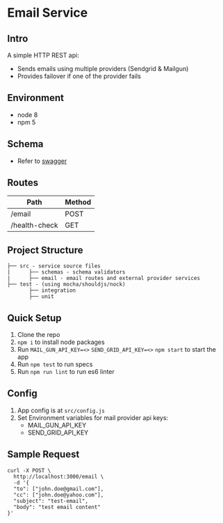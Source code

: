# Email Service

## Intro

A simple HTTP REST api:
- Sends emails using multiple providers (Sendgrid & Mailgun)
- Provides failover if one of the provider fails

## Environment
- node 8
- npm 5

## Schema
- Refer to [swagger](swagger.yaml)

## Routes

| Path                         | Method |
| ---------------------------- | ------ |
| /email                       | POST   |
| /health-check                | GET    |

## Project Structure

```
├── src - service source files
|      ├── schemas - schema validators
|      ├── email - email routes and external provider services
├── test - (using mocha/shouldjs/nock)
       ├── integration
       ├── unit
```

## Quick Setup

1. Clone the repo
2. `npm i` to install node packages
3. Run `MAIL_GUN_API_KEY=<>` `SEND_GRID_API_KEY=<>` `npm start` to start the app
4. Run `npm test` to run specs
5. Run `npm run lint` to run es6 linter


## Config

1. App config is at `src/config.js`
2. Set Environment variables for mail provider api keys:
    * MAIL_GUN_API_KEY
    * SEND_GRID_API_KEY

## Sample Request

```
curl -X POST \
  http://localhost:3000/email \
  -d '{
  "to": ["john.doe@gmail.com"],
  "cc": ["john.doe@yahoo.com"],
  "subject": "test-email",
  "body": "test email content"
}'
```